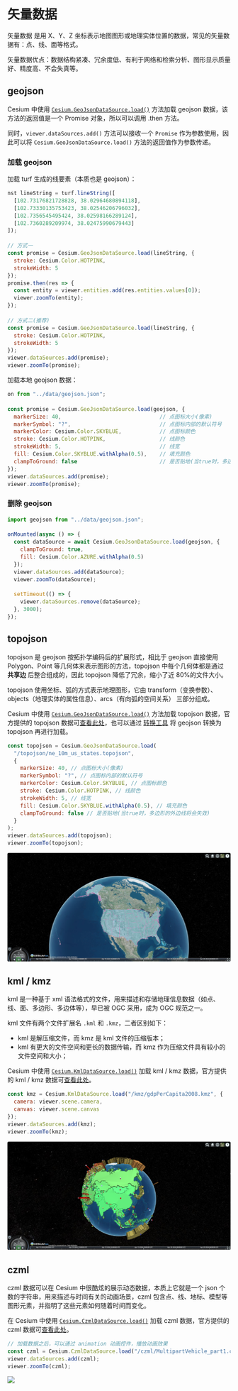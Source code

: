 # 矢量数据

矢量数据 是用 X、Y、Z 坐标表示地图图形或地理实体位置的数据，常见的矢量数据有：点、线、面等格式。

矢量数据优点：数据结构紧凑、冗余度低、有利于网络和检索分析、图形显示质量好、精度高、不会失真等。

## geojson

Cesium 中使用 [`Cesium.GeoJsonDataSource.load()`](https://cesium.com/learn/cesiumjs/ref-doc/GeoJsonDataSource.html?classFilter=GeoJsonDataSource) 方法加载 geojson 数据，该方法的返回值是一个 Promise 对象，所以可以调用 .then 方法。

同时，`viewer.dataSources.add()` 方法可以接收一个 `Promise` 作为参数使用，因此可以将 `Cesium.GeoJsonDataSource.load()` 方法的返回值作为参数传递。

### 加载 geojson

加载 turf 生成的线要素（本质也是 geojson）：

```js
nst lineString = turf.lineString([
  [102.73176821728828, 38.02964680894118],
  [102.73330135753423, 38.02546206796032],
  [102.7356545495424, 38.02598166289124],
  [102.7360289209974, 38.02475990679443]
]);

// 方式一
const promise = Cesium.GeoJsonDataSource.load(lineString, {
  stroke: Cesium.Color.HOTPINK,
  strokeWidth: 5
});
promise.then(res => {
  const entity = viewer.entities.add(res.entities.values[0]);
  viewer.zoomTo(entity);
});

// 方式二(推荐)
const promise = Cesium.GeoJsonDataSource.load(lineString, {
  stroke: Cesium.Color.HOTPINK,
  strokeWidth: 5
});
viewer.dataSources.add(promise);
viewer.zoomTo(promise);
```

加载本地 geojson 数据：

```js
on from "../data/geojson.json";

const promise = Cesium.GeoJsonDataSource.load(geojson, {
  markerSize: 40, 								// 点图标大小(像素)
  markerSymbol: "?", 							// 点图标内部的默认符号
  markerColor: Cesium.Color.SKYBLUE,	 		// 点图标颜色
  stroke: Cesium.Color.HOTPINK, 				// 线颜色
  strokeWidth: 5, 								// 线宽
  fill: Cesium.Color.SKYBLUE.withAlpha(0.5), 	// 填充颜色
  clampToGround: false 							// 是否贴地(当true时，多边形的外边线将会失效)
});
viewer.dataSources.add(promise);
viewer.zoomTo(promise);
```

### 删除 geojson

```js
import geojson from "../data/geojson.json";

onMounted(async () => {
  const dataSource = await Cesium.GeoJsonDataSource.load(geojson, {
    clampToGround: true,
    fill: Cesium.Color.AZURE.withAlpha(0.5)
  });
  viewer.dataSources.add(dataSource);
  viewer.zoomTo(dataSource);

  setTimeout(() => {
    viewer.dataSources.remove(dataSource);
  }, 3000);
});
```

## topojson

topojson 是 geojson 按拓扑学编码后的扩展形式，相比于 geojson 直接使用 Polygon、Point 等几何体来表示图形的方法，topojson 中每个几何体都是通过 **共享边** 后整合组成的，因此 topojson 降低了冗余，缩小了近 80%的文件大小。

topojson 使用坐标、弧的方式表示地理图形，它由 transform（变换参数）、objects（地理实体的属性信息）、arcs（有向弧的空间关系） 三部分组成。

Cesium 中使用 [`Cesium.GeoJsonDataSource.load()`](https://cesium.com/learn/cesiumjs/ref-doc/GeoJsonDataSource.html?classFilter=GeoJsonDataSource) 方法加载 topojson 数据，官方提供的 topojson 数据可[查看此处](https://github.com/CesiumGS/cesium/tree/main/Apps/SampleData)，也可以通过 [转换工具](https://jeffpaine.github.io/geojson-topojson/) 将 geojson 转换为 topojson 再进行加载。

```js
const topojson = Cesium.GeoJsonDataSource.load(
  "/topojson/ne_10m_us_states.topojson",
  {
    markerSize: 40, // 点图标大小(像素)
    markerSymbol: "?", // 点图标内部的默认符号
    markerColor: Cesium.Color.SKYBLUE, // 点图标颜色
    stroke: Cesium.Color.HOTPINK, // 线颜色
    strokeWidth: 5, // 线宽
    fill: Cesium.Color.SKYBLUE.withAlpha(0.5), // 填充颜色
    clampToGround: false // 是否贴地(当true时，多边形的外边线将会失效)
  }
);
viewer.dataSources.add(topojson);
viewer.zoomTo(topojson);
```

![](./images/topojson.png)

## kml / kmz

kml 是一种基于 xml 语法格式的文件，用来描述和存储地理信息数据（如点、线、面、多边形、多边体等），早已被 OGC 采用，成为 OGC 规范之一。

kml 文件有两个文件扩展名 `.kml` 和 `.kmz`，二者区别如下：

- kml 是解压缩文件，而 kmz 是 kml 文件的压缩版本；
- kml 有更大的文件空间和更长的数据传输，而 kmz 作为压缩文件具有较小的文件空间和大小；

Cesium 中使用 [`Cesium.KmlDataSource.load()`](https://cesium.com/learn/cesiumjs/ref-doc/KmlDataSource.html?classFilter=KmlDataSource) 加载 kml / kmz 数据，官方提供的 kml / kmz 数据可[查看此处](https://github.com/CesiumGS/cesium/tree/main/Apps/SampleData/kml)。

```js
const kmz = Cesium.KmlDataSource.load("/kmz/gdpPerCapita2008.kmz", {
  camera: viewer.scene.camera,
  canvas: viewer.scene.canvas
});
viewer.dataSources.add(kmz);
viewer.zoomTo(kmz);
```

![](./images/kmz.png)

## czml

czml 数据可以在 Cesium 中很酷炫的展示动态数据，本质上它就是一个 json 个数的字符串，用来描述与时间有关的动画场景，czml 包含点、线、地标、模型等图形元素，并指明了这些元素如何随着时间而变化。

在 Cesium 中使用 [`Cesium.CzmlDataSource.load()`](https://cesium.com/learn/cesiumjs/ref-doc/CzmlDataSource.html?classFilter=CzmlDataSource) 加载 czml 数据，官方提供的 czml 数据可[查看此处](https://github.com/CesiumGS/cesium/tree/main/Apps/SampleData)。

```js
// 加载数据之后，可以通过 animation 动画控件，播放动画效果
const czml = Cesium.CzmlDataSource.load("/czml/MultipartVehicle_part1.czml");
viewer.dataSources.add(czml);
viewer.zoomTo(czml);
```
![](./images/czml.gif)